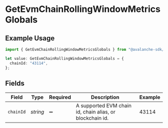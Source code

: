 # GetEvmChainRollingWindowMetricsGlobals

## Example Usage

```typescript
import { GetEvmChainRollingWindowMetricsGlobals } from "@avalanche-sdk/sdk/models/operations";

let value: GetEvmChainRollingWindowMetricsGlobals = {
  chainId: "43114",
};
```

## Fields

| Field                                                    | Type                                                     | Required                                                 | Description                                              | Example                                                  |
| -------------------------------------------------------- | -------------------------------------------------------- | -------------------------------------------------------- | -------------------------------------------------------- | -------------------------------------------------------- |
| `chainId`                                                | *string*                                                 | :heavy_minus_sign:                                       | A supported EVM chain id, chain alias, or blockchain id. | 43114                                                    |